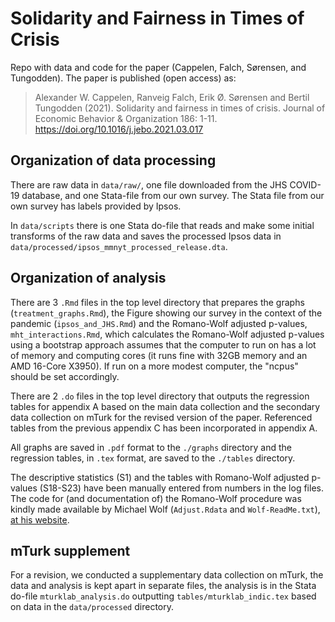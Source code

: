 # Solidarity and Fairness in Times of Crisis
Repo with data and code for the paper (Cappelen, Falch, Sørensen, and Tungodden). The paper
is published (open access) as:

> Alexander W. Cappelen, Ranveig Falch, Erik Ø. Sørensen and Bertil Tungodden (2021). 
  Solidarity and fairness in times of crisis. Journal of Economic Behavior & Organization 186: 1-11.
  https://doi.org/10.1016/j.jebo.2021.03.017


## Organization of data processing
There are raw data in `data/raw/`, one file downloaded from the JHS
COVID-19 database, and one Stata-file from our own survey. 
The Stata file from our own survey has labels provided by Ipsos.

In `data/scripts` there is one Stata do-file that reads and make
some initial transforms of the raw data and saves the processed
Ipsos data in `data/processed/ipsos_mmnyt_processed_release.dta`. 

## Organization of analysis
There are 3 `.Rmd` files in the top level directory that prepares the
graphs (`treatment_graphs.Rmd`), the Figure showing our survey in the
context of the pandemic (`ipsos_and_JHS.Rmd`) and the Romano-Wolf adjusted p-values,
`mht_interactions.Rmd`, which calculates the Romano-Wolf adjusted
p-values using a bootstrap approach assumes that the computer to run on
has a lot of memory and computing cores (it runs fine with 32GB memory
and an AMD 16-Core X3950). If run on a more modest computer, the
"ncpus" should be set accordingly.

There are 2 `.do` files in the top level directory that outputs
the regression tables for appendix A based on the main 
data collection and the secondary data collection on mTurk for the
revised version of the paper. Referenced tables from the previous appendix C has
been incorporated in appendix A.

All graphs are saved in `.pdf` format to the `./graphs` directory and
the regression tables, in `.tex` format, are saved to the `./tables`
directory. 

The descriptive statistics (S1) and the tables with Romano-Wolf
adjusted p-values (S18-S23) have been manually entered from numbers in
the log files. The code for (and documentation of) the Romano-Wolf
procedure was kindly made available by Michael Wolf (`Adjust.Rdata`
and `Wolf-ReadMe.txt`), [at his website](https://www.econ.uzh.ch/dam/jcr:41da043f-96a2-43b9-9264-da24e6b66dc0/Adjust_R_code.zip).


## mTurk supplement
For a revision, we conducted a supplementary data collection on mTurk,
the data and analysis is kept apart in separate files, the analysis
is in the Stata do-file `mturklab_analysis.do` outputting `tables/mturklab_indic.tex` 
based on data in the `data/processed` directory.

